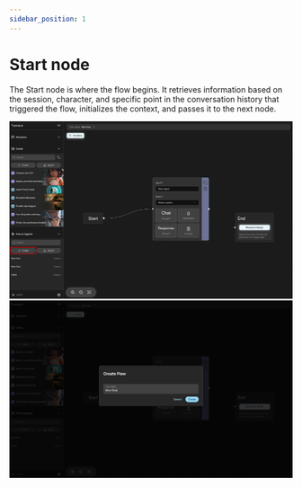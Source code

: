 ```yaml
---
sidebar_position: 1
---
```


# Start node

The Start node is where the flow begins. It retrieves information based on the session, character, and specific point in the conversation history that triggered the flow, initializes the context, and passes it to the next node.

![Start node](./images/start-node.png)
![Create node](./images/start-create-node.png)